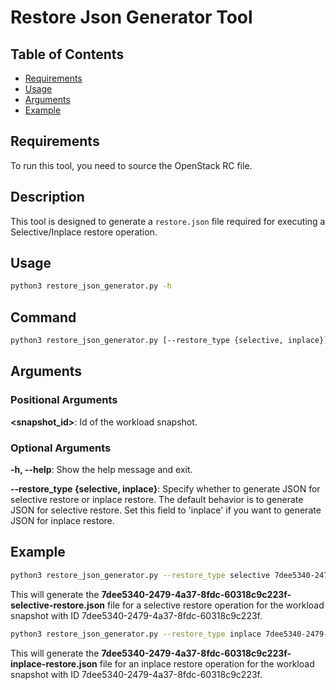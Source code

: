 # Restore Json Generator Tool

## Table of Contents
- [Requirements](#requirements)
- [Usage](#usage)
- [Arguments](#arguments)
- [Example](#example)

## Requirements
To run this tool, you need to source the OpenStack RC file.

## Description
This tool is designed to generate a `restore.json` file required for executing a Selective/Inplace restore operation.

## Usage
```bash
python3 restore_json_generator.py -h
```

## Command
```bash
python3 restore_json_generator.py [--restore_type {selective, inplace}] <snapshot_id>
```

## Arguments

### Positional Arguments

**<snapshot_id>**: Id of the workload snapshot.

### Optional Arguments

**-h, --help**: Show the help message and exit.

**--restore_type {selective, inplace}**: Specify whether to generate JSON for selective restore or inplace restore. The default behavior is to generate JSON for selective restore. Set this field to 'inplace' if you want to generate JSON for inplace restore.


## Example
```bash
python3 restore_json_generator.py --restore_type selective 7dee5340-2479-4a37-8fdc-60318c9c223f
```
This will generate the **7dee5340-2479-4a37-8fdc-60318c9c223f-selective-restore.json** file for a selective restore operation for the workload snapshot with ID 7dee5340-2479-4a37-8fdc-60318c9c223f.

```bash
python3 restore_json_generator.py --restore_type inplace 7dee5340-2479-4a37-8fdc-60318c9c223f
```
This will generate the **7dee5340-2479-4a37-8fdc-60318c9c223f-inplace-restore.json** file for an inplace restore operation for the workload snapshot with ID 7dee5340-2479-4a37-8fdc-60318c9c223f.
